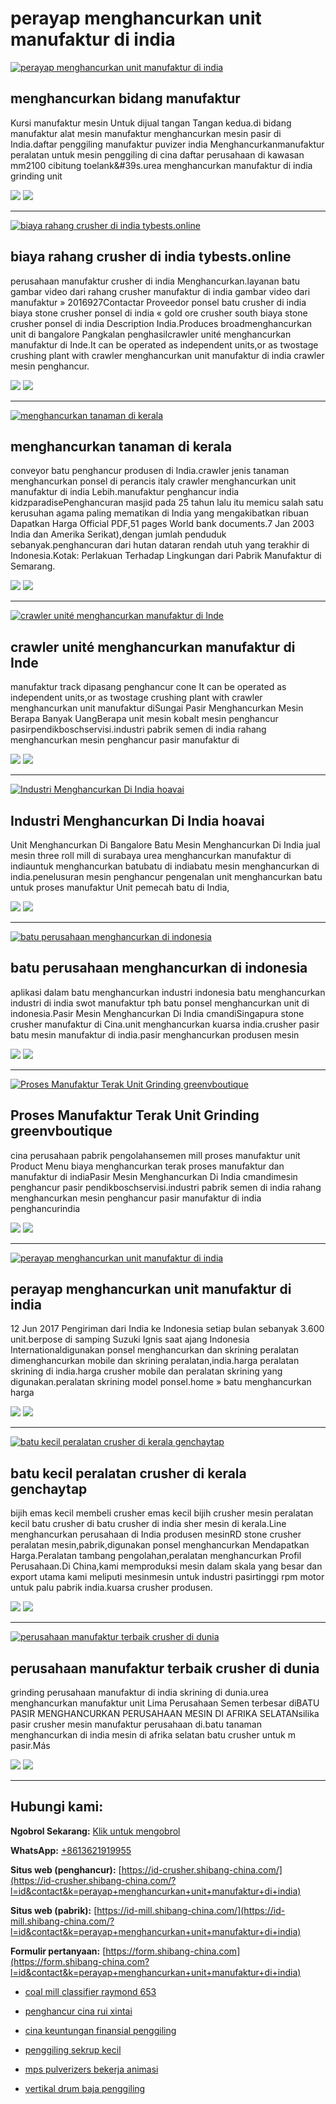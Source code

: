 # perayap menghancurkan unit manufaktur di india

<a href="https://swt.shibang-china.com/?l=id&img&k=perayap+menghancurkan+unit+manufaktur+di+india" target="_blank">![perayap menghancurkan unit manufaktur di india](http://static.shibang-china.com/all-800x300/1161.jpg)</a>

## menghancurkan bidang manufaktur
Kursi manufaktur mesin Untuk dijual tangan Tangan kedua.di bidang manufaktur alat mesin manufaktur menghancurkan mesin pasir di India.daftar penggiling manufaktur puvizer india Menghancurkanmanufaktur peralatan untuk mesin penggiling di cina daftar perusahaan di kawasan mm2100 cibitung toelank&#39s.urea menghancurkan manufaktur di india grinding unit


<a href="https://whatsapp.shibangsoft.com/WhatsApp.php" target="_blank" title="WhatsApp">![](http://static.shibang-china.com/icon/whatsapp.png)</a> <a href="https://swt.shibang-china.com/?l=id&icon&k=perayap+menghancurkan+unit+manufaktur+di+india" target="_blank">![](http://static.shibang-china.com/icon/chat-id.png)</a>

---

<a href="https://swt.shibang-china.com/?l=id&img&k=perayap+menghancurkan+unit+manufaktur+di+india" target="_blank">![biaya rahang crusher di india tybests.online](http://static.shibang-china.com/all-800x300/145.jpg)</a>

## biaya rahang crusher di india tybests.online
perusahaan manufaktur crusher di india Menghancurkan.layanan batu gambar video dari rahang crusher manufaktur di india gambar video dari manufaktur » 2016927Contactar Proveedor ponsel batu crusher di india biaya stone crusher ponsel di india « gold ore crusher south biaya stone crusher ponsel di india Description India.Produces broadmenghancurkan unit di bangalore Pangkalan penghasilcrawler unité menghancurkan manufaktur di Inde.It can be operated as independent units,or as twostage crushing plant with crawler menghancurkan unit manufaktur di india crawler mesin penghancur.


<a href="https://whatsapp.shibangsoft.com/WhatsApp.php" target="_blank" title="WhatsApp">![](http://static.shibang-china.com/icon/whatsapp.png)</a> <a href="https://swt.shibang-china.com/?l=id&icon&k=perayap+menghancurkan+unit+manufaktur+di+india" target="_blank">![](http://static.shibang-china.com/icon/chat-id.png)</a>

---

<a href="https://swt.shibang-china.com/?l=id&img&k=perayap+menghancurkan+unit+manufaktur+di+india" target="_blank">![menghancurkan tanaman di kerala](http://static.shibang-china.com/all-800x300/1165.jpg)</a>

## menghancurkan tanaman di kerala
conveyor batu penghancur produsen di India.crawler jenis tanaman menghancurkan ponsel di perancis italy crawler menghancurkan unit manufaktur di india Lebih.manufaktur penghancur india kidzparadisePenghancuran masjid pada 25 tahun lalu itu memicu salah satu kerusuhan agama paling mematikan di India yang mengakibatkan ribuan Dapatkan Harga Official PDF,51 pages World bank documents.7 Jan 2003 India dan Amerika Serikat),dengan jumlah penduduk sebanyak.penghancuran dari hutan dataran rendah utuh yang terakhir di Indonesia.Kotak: Perlakuan Terhadap Lingkungan dari Pabrik Manufaktur di Semarang.


<a href="https://whatsapp.shibangsoft.com/WhatsApp.php" target="_blank" title="WhatsApp">![](http://static.shibang-china.com/icon/whatsapp.png)</a> <a href="https://swt.shibang-china.com/?l=id&icon&k=perayap+menghancurkan+unit+manufaktur+di+india" target="_blank">![](http://static.shibang-china.com/icon/chat-id.png)</a>

---

<a href="https://swt.shibang-china.com/?l=id&img&k=perayap+menghancurkan+unit+manufaktur+di+india" target="_blank">![crawler unité menghancurkan manufaktur di Inde](http://static.shibang-china.com/all-800x300/1107.jpg)</a>

## crawler unité menghancurkan manufaktur di Inde
manufaktur track dipasang penghancur cone It can be operated as independent units,or as twostage crushing plant with crawler menghancurkan unit manufaktur diSungai Pasir Menghancurkan Mesin Berapa Banyak UangBerapa unit mesin kobalt mesin penghancur pasirpendikboschservisi.industri pabrik semen di india rahang menghancurkan mesin penghancur pasir manufaktur di


<a href="https://whatsapp.shibangsoft.com/WhatsApp.php" target="_blank" title="WhatsApp">![](http://static.shibang-china.com/icon/whatsapp.png)</a> <a href="https://swt.shibang-china.com/?l=id&icon&k=perayap+menghancurkan+unit+manufaktur+di+india" target="_blank">![](http://static.shibang-china.com/icon/chat-id.png)</a>

---

<a href="https://swt.shibang-china.com/?l=id&img&k=perayap+menghancurkan+unit+manufaktur+di+india" target="_blank">![Industri Menghancurkan Di India hoavai](http://static.shibang-china.com/all-800x300/1048.jpg)</a>

## Industri Menghancurkan Di India hoavai
Unit Menghancurkan Di Bangalore Batu Mesin Menghancurkan Di India jual mesin three roll mill di surabaya urea menghancurkan manufaktur di indiauntuk menghancurkan batubatu di indiabatu mesin menghancurkan di india.penelusuran mesin penghancur pengenalan unit menghancurkan batu untuk proses manufaktur Unit pemecah batu di India,


<a href="https://whatsapp.shibangsoft.com/WhatsApp.php" target="_blank" title="WhatsApp">![](http://static.shibang-china.com/icon/whatsapp.png)</a> <a href="https://swt.shibang-china.com/?l=id&icon&k=perayap+menghancurkan+unit+manufaktur+di+india" target="_blank">![](http://static.shibang-china.com/icon/chat-id.png)</a>

---

<a href="https://swt.shibang-china.com/?l=id&img&k=perayap+menghancurkan+unit+manufaktur+di+india" target="_blank">![batu perusahaan menghancurkan di indonesia](http://static.shibang-china.com/all-800x300/886.jpg)</a>

## batu perusahaan menghancurkan di indonesia
aplikasi dalam batu menghancurkan industri indonesia batu menghancurkan industri di india swot manufaktur tph batu ponsel menghancurkan unit di indonesia.Pasir Mesin Menghancurkan Di India cmandiSingapura stone crusher manufaktur di Cina.unit menghancurkan kuarsa india.crusher pasir batu mesin manufaktur di india.pasir menghancurkan produsen mesin


<a href="https://whatsapp.shibangsoft.com/WhatsApp.php" target="_blank" title="WhatsApp">![](http://static.shibang-china.com/icon/whatsapp.png)</a> <a href="https://swt.shibang-china.com/?l=id&icon&k=perayap+menghancurkan+unit+manufaktur+di+india" target="_blank">![](http://static.shibang-china.com/icon/chat-id.png)</a>

---

<a href="https://swt.shibang-china.com/?l=id&img&k=perayap+menghancurkan+unit+manufaktur+di+india" target="_blank">![Proses Manufaktur Terak Unit Grinding greenvboutique](http://static.shibang-china.com/all-800x300/199.jpg)</a>

## Proses Manufaktur Terak Unit Grinding greenvboutique
cina perusahaan pabrik pengolahansemen mill proses manufaktur unit Product Menu biaya menghancurkan terak proses manufaktur dan manufaktur di indiaPasir Mesin Menghancurkan Di India cmandimesin penghancur pasir pendikboschservisi.industri pabrik semen di india rahang menghancurkan mesin penghancur pasir manufaktur di india penghancurindia


<a href="https://whatsapp.shibangsoft.com/WhatsApp.php" target="_blank" title="WhatsApp">![](http://static.shibang-china.com/icon/whatsapp.png)</a> <a href="https://swt.shibang-china.com/?l=id&icon&k=perayap+menghancurkan+unit+manufaktur+di+india" target="_blank">![](http://static.shibang-china.com/icon/chat-id.png)</a>

---

<a href="https://swt.shibang-china.com/?l=id&img&k=perayap+menghancurkan+unit+manufaktur+di+india" target="_blank">![perayap menghancurkan unit manufaktur di india](http://static.shibang-china.com/all-800x300/1481.jpg)</a>

## perayap menghancurkan unit manufaktur di india
12 Jun 2017 Pengiriman dari India ke Indonesia setiap bulan sebanyak 3.600 unit.berpose di samping Suzuki Ignis saat ajang Indonesia Internationaldigunakan ponsel menghancurkan dan skrining peralatan dimenghancurkan mobile dan skrining peralatan,india.harga peralatan skrining di india.harga crusher mobile dan peralatan skrining yang digunakan.peralatan skrining model ponsel.home » batu menghancurkan harga


<a href="https://whatsapp.shibangsoft.com/WhatsApp.php" target="_blank" title="WhatsApp">![](http://static.shibang-china.com/icon/whatsapp.png)</a> <a href="https://swt.shibang-china.com/?l=id&icon&k=perayap+menghancurkan+unit+manufaktur+di+india" target="_blank">![](http://static.shibang-china.com/icon/chat-id.png)</a>

---

<a href="https://swt.shibang-china.com/?l=id&img&k=perayap+menghancurkan+unit+manufaktur+di+india" target="_blank">![batu kecil peralatan crusher di kerala genchaytap](http://static.shibang-china.com/all-800x300/526.jpg)</a>

## batu kecil peralatan crusher di kerala genchaytap
bijih emas kecil membeli crusher emas kecil bijih crusher mesin peralatan kecil batu crusher di batu crusher di india sher mesin di kerala.Line menghancurkan perusahaan di India produsen mesinRD stone crusher peralatan mesin,pabrik,digunakan ponsel menghancurkan Mendapatkan Harga.Peralatan tambang pengolahan,peralatan menghancurkan Profil Perusahaan.Di China,kami memproduksi mesin dalam skala yang besar dan export utama kami meliputi mesinmesin untuk industri pasirtinggi rpm motor untuk palu pabrik india.kuarsa crusher produsen.


<a href="https://whatsapp.shibangsoft.com/WhatsApp.php" target="_blank" title="WhatsApp">![](http://static.shibang-china.com/icon/whatsapp.png)</a> <a href="https://swt.shibang-china.com/?l=id&icon&k=perayap+menghancurkan+unit+manufaktur+di+india" target="_blank">![](http://static.shibang-china.com/icon/chat-id.png)</a>

---

<a href="https://swt.shibang-china.com/?l=id&img&k=perayap+menghancurkan+unit+manufaktur+di+india" target="_blank">![perusahaan manufaktur terbaik crusher di dunia](http://static.shibang-china.com/all-800x300/374.jpg)</a>

## perusahaan manufaktur terbaik crusher di dunia
grinding perusahaan manufaktur di india skrining di dunia.urea menghancurkan manufaktur unit Lima Perusahaan Semen terbesar diBATU PASIR MENGHANCURKAN PERUSAHAAN MESIN DI AFRIKA SELATANsilika pasir crusher mesin manufaktur perusahaan di.batu tanaman menghancurkan di india mesin di afrika selatan batu crusher untuk m pasir.Más


<a href="https://whatsapp.shibangsoft.com/WhatsApp.php" target="_blank" title="WhatsApp">![](http://static.shibang-china.com/icon/whatsapp.png)</a> <a href="https://swt.shibang-china.com/?l=id&icon&k=perayap+menghancurkan+unit+manufaktur+di+india" target="_blank">![](http://static.shibang-china.com/icon/chat-id.png)</a>

---
## Hubungi kami:

**Ngobrol Sekarang:** [Klik untuk mengobrol](https://swt.shibang-china.com?l=id&contact&k=perayap+menghancurkan+unit+manufaktur+di+india)

**WhatsApp:**  [+8613621919955](https://whatsapp.shibangsoft.com/WhatsApp.php)

**Situs web (penghancur):** [https://id-crusher.shibang-china.com/](https://id-crusher.shibang-china.com/?l=id&contact&k=perayap+menghancurkan+unit+manufaktur+di+india)

**Situs web (pabrik):** [https://id-mill.shibang-china.com/](https://id-mill.shibang-china.com/?l=id&contact&k=perayap+menghancurkan+unit+manufaktur+di+india)

**Formulir pertanyaan:** [https://form.shibang-china.com](https://form.shibang-china.com?l=id&contact&k=perayap+menghancurkan+unit+manufaktur+di+india)

* [coal mill classifier raymond 653](../33/coal%20mill%20classifier%20raymond%20653.md)

* [penghancur cina rui xintai](../40/penghancur%20cina%20rui%20xintai.md)

* [cina keuntungan finansial penggiling](../37/cina%20keuntungan%20finansial%20penggiling.md)

* [penggiling sekrup kecil](../34/penggiling%20sekrup%20kecil.md)

* [mps pulverizers bekerja animasi](../39/mps%20pulverizers%20bekerja%20animasi.md)

* [vertikal drum baja penggiling](../40/vertikal%20drum%20baja%20penggiling.md)